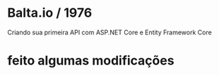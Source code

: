 # Balta.io / 1976
Criando sua primeira API com ASP.NET Core e Entity Framework Core
# feito algumas modificações
